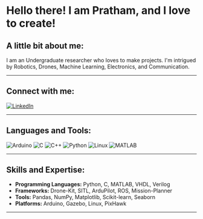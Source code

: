 # Hello there! I am Pratham, and I love to create!

## A little bit about me:
I am an Undergraduate researcher who loves to make projects. I'm intrigued by Robotics, Drones, Machine Learning, Electronics, and Communication.

---

## Connect with me:
[![LinkedIn](https://img.shields.io/badge/-LinkedIn-blue?style=flat-square&logo=linkedin)](https://www.linkedin.com/in/pratham-gupta-b3b476204/)

---


## Languages and Tools:
<p align="left">
  <img src="https://img.shields.io/badge/Arduino-00979D?style=for-the-badge&logo=arduino&logoColor=white" alt="Arduino" />
  <img src="https://img.shields.io/badge/C-00599C?style=for-the-badge&logo=c&logoColor=white" alt="C" />
  <img src="https://img.shields.io/badge/C++-00599C?style=for-the-badge&logo=cplusplus&logoColor=white" alt="C++" />
  <img src="https://img.shields.io/badge/Python-3776AB?style=for-the-badge&logo=python&logoColor=white" alt="Python" />
  <img src="https://img.shields.io/badge/Linux-FCC624?style=for-the-badge&logo=linux&logoColor=black" alt="Linux" />
  <img src="https://img.shields.io/badge/MATLAB-0076A8?style=for-the-badge&logo=mathworks&logoColor=white" alt="MATLAB" />

  
  ---
  
  
  ## Skills and Expertise:
- **Programming Languages:** Python, C, MATLAB, VHDL, Verilog  
- **Frameworks:** Drone-Kit, SITL, ArduPilot, ROS, Mission-Planner  
- **Tools:** Pandas, NumPy, Matplotlib, Scikit-learn, Seaborn  
- **Platforms:** Arduino, Gazebo, Linux, PixHawk  
</p>
 

---

